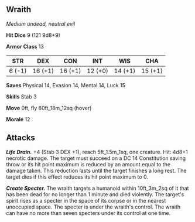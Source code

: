 ## Wraith

*Medium undead, neutral evil*

**Hit Dice** 9 (121 9d8+9)

**Armor Class** 13

| STR     | DEX     | CON     | INT     | WIS     | CHA     |
|---------|---------|---------|---------|---------|---------|
|  6 (-1) | 16 (+1) | 16 (+1) | 12 (+0) | 14 (+1) | 15 (+1) |

**Saves** Physical 14, Evasion 14, Mental 14, Luck 15

**Skills** Stab 3

**Move** 0ft, fly 60ft_18m_12sq (hover)

**Morale** 12

## Attacks

***Life Drain.*** +4 (Stab 3 DEX +1), reach 5ft_1.5m_1sq, one creature. Hit: 4d8+1 necrotic damage. The target must succeed on a DC 14 Constitution saving throw or its hit point maximum is reduced by an amount equal to the damage taken. This reduction lasts until the target finishes a long rest. The target dies if this effect reduces its hit point maximum to 0.

***Create Specter.*** The wraith targets a humanoid within 10ft_3m_2sq of it that has been dead for no longer than 1 minute and died violently. The target's spirit rises as a specter in the space of its corpse or in the nearest unoccupied space. The specter is under the wraith's control. The wraith can have no more than seven specters under its control at one time.


